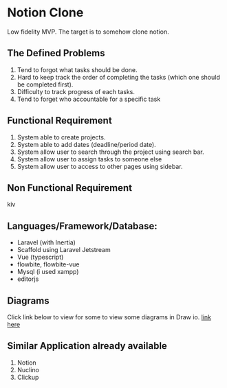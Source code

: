 # Notion Clone

Low fidelity MVP. The target is to somehow clone notion.

## The Defined Problems

1. Tend to forgot what tasks should be done.
2. Hard to keep track the order of completing the tasks (which one should be completed first).
3. Difficulty to track progress of each tasks.
4. Tend to forget who accountable for a specific task

## Functional Requirement

1. System able to create projects.
2. System able to add dates (deadline/period date).
3. System allow user to search through the project using search bar.
4. System allow user to assign tasks to someone else
5. System allow user to access to other pages using sidebar.

## Non Functional Requirement
kiv

## Languages/Framework/Database:
- Laravel (with Inertia)
- Scaffold using Laravel Jetstream
- Vue (typescript)
- flowbite, flowbite-vue
- Mysql (i used xampp)
- editorjs

## Diagrams
Click link below to view for some to view some diagrams in Draw io.
[link here](https://drive.google.com/file/d/1fpNaFeAKDJuzDsRZe9ZFfEPaYHBdg0O5/view?usp=sharing)

## Similar Application already available
1. Notion
2. Nuclino
3. Clickup

